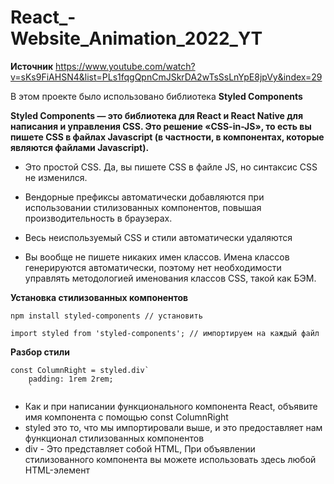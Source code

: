 # React_-Website_Animation_2022_YT
**Источник**  https://www.youtube.com/watch?v=sKs9FiAHSN4&list=PLs1fqgQpnCmJSkrDA2wTsSsLnYpE8jpVy&index=29



В этом проекте было использовано библиотека **__Styled Components__**


__Styled Components — это библиотека для React и React Native для написания и управления CSS. Это решение «CSS-in-JS», то есть вы пишете CSS в файлах Javascript (в частности, в компонентах, которые являются файлами Javascript).__


- Это простой CSS. Да, вы пишете CSS в файле JS, но синтаксис CSS не изменился.

- Вендорные префиксы автоматически добавляются при использовании стилизованных компонентов, повышая производительность в браузерах.

- Весь неиспользуемый CSS и стили автоматически удаляются

- Вы вообще не пишете никаких имен классов. Имена классов генерируются автоматически, поэтому нет необходимости управлять методологией именования классов CSS, такой как БЭМ.




**Установка стилизованных компонентов**
```
npm install styled-components // установить

import styled from 'styled-components'; // импортируем на каждый файл
```


**Разбор стили**

```
const ColumnRight = styled.div`
    padding: 1rem 2rem;
    `
```
- Как и при написании функционального компонента React, объявите имя компонента с помощью const ColumnRight
- styled это то, что мы импортировали выше, и это предоставляет нам функционал стилизованных компонентов
- div - Это представляет собой HTML, При объявлении стилизованного компонента вы можете использовать здесь любой HTML-элемент 
